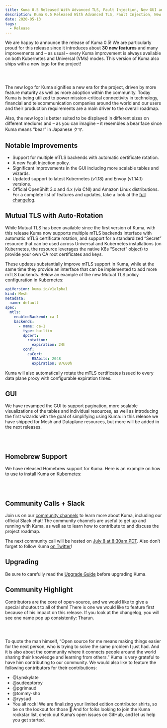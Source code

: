 ```yaml
---
title: Kuma 0.5 Released With Advanced TLS, Fault Injection, New GUI and More
description: Kuma 0.5 Released With Advanced TLS, Fault Injection, New GUI and More
date: 2020-05-13
tags:
  - Release
---
```


We are happy to announce the release of Kuma 0.5! We are particularly proud for this release since it introduces about **30 new features** and many improvements and – as usual – every Kuma improvement is always available on both Kubernetes and Universal (VMs) modes. This version of Kuma also ships with a new logo for the project!

<center>
<img src="/assets/images/blog/0-5-0-blog-pic-1.png" alt="" style=" padding-top: 20px; padding-bottom: 10px;"/>
</center>

The new logo for Kuma signifies a new era for the project, driven by more feature maturity as well as more adoption within the community. Today Kuma is being utilized to power mission-critical connectivity in technology, financial and telecommunication companies around the world and our users and their production requirements are a main driver to the overall roadmap.

Also, the new logo is better suited to be displayed in different sizes on different mediums and – as you can imagine – it resembles a bear face since Kuma means “bear” in Japanese クマ.

## Notable Improvements

- Support for multiple mTLS backends with automatic certificate rotation.
- A new Fault Injection policy.
- Significant improvements in the GUI including more scalable tables and wizards.
- Updated support to latest Kubernetes (v1.18) and Envoy (v1.14.1) versions.
- Official OpenShift 3.x and 4.x (via CNI) and Amazon Linux distributions.
  For a complete list of features and updates, take a look at the [full changelog](https://github.com/kumahq/kuma/blob/0ec42aa981139b1552e695b17e0f474cd0d5bde9/CHANGELOG.md).

## Mutual TLS with Auto-Rotation

While Mutual TLS has been available since the first version of Kuma, with this release Kuma now supports multiple mTLS backends interface with automatic mTLS certificate rotation, and support for a standardized “Secret” resource that can be used across Universal and Kubernetes installations (on Kubernetes, the resource leverages the native K8s “Secret” object) to provide your own CA root certificates and keys.

These updates substantially improve mTLS support in Kuma, while at the same time they provide an interface that can be implemented to add more mTLS backends. Below an example of the new Mutual TLS policy configuration in Kubernetes:

```yaml
apiVersion: kuma.io/v1alpha1
kind: Mesh
metadata:
  name: default
spec:
  mtls:
    enabledBackend: ca-1
    backends:
      - name: ca-1
        type: builtin
        dpCert:
          rotation:
            expiration: 24h
        conf:
          caCert:
            RSAbits: 2048
            expiration: 87600h
```

Kuma will also automatically rotate the mTLS certificates issued to every data plane proxy with configurable expiration times.

## GUI

We have revamped the GUI to support pagination, more scalable visualizations of the tables and individual resources, as well as introducing the first wizards with the goal of simplifying using Kuma: in this release we have shipped for Mesh and Dataplane resources, but more will be added in the next releases.

<center>
<img src="/assets/images/blog/0-5-0-blog-pic-2.png" alt="" style=" padding-top: 20px; padding-bottom: 10px;"/>
</center>

## Homebrew Support

We have released Homebrew support for Kuma. Here is an example on how to use to install Kuma on Kubernetes:

<center>
<img src="https://2tjosk2rxzc21medji3nfn1g-wpengine.netdna-ssl.com/wp-content/uploads/2020/05/ezgif.com-optimize-1.gif
" alt="" style=" padding-top: 20px; padding-bottom: 10px;"/>
</center>

## Community Calls + Slack

Join us on our [community channels](https://kuma.io/community/) to learn more about Kuma, including our official Slack chat! The community channels are useful to get up and running with Kuma, as well as to learn how to contribute to and discuss the project roadmap.

The next community call will be hosted on [July 8 at 8:30am PDT](https://kuma.io/community/). Also don’t forget to follow Kuma [on Twitter](https://twitter.com/kumamesh)!

## Upgrading

Be sure to carefully read the [Upgrade Guide](https://github.com/kumahq/kuma/blob/master/UPGRADE.md) before upgrading Kuma.

## Community Highlight

Contributors are the core of open-source, and we would like to give a special shoutout to all of them! There is one we would like to feature first because of his impact on this release. If you look at the changelog, you will see one name pop up consistently: Tharun.

<center>
<img src="/assets/images/blog/0-5-0-blog-pic-3.jpg" alt="" style=" padding-top: 20px; padding-bottom: 10px;"/>
</center>

To quote the man himself, “Open source for me means making things easier for the next person, who is trying to solve the same problem I just had. And it is also about the community where it connects people around the world sharing their knowledge and learning from others.” Kuma is very grateful to have him contributing to our community. We would also like to feature the following contributors for their contributions:

- @Lynskylate
- @sudeeptoroy
- @pgrimaud
- @tommy-sho
- @ryysud
- You all rock! We are finalizing your limited edition contributor shirts, so be on the lookout for those 🙂 And for folks looking to join the Kuma rockstar list, check out Kuma’s open issues on GitHub, and let us help you get started.

